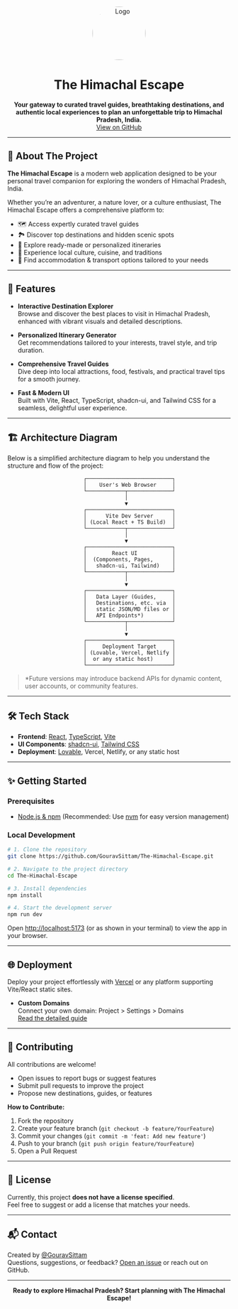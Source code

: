 
<div align="center">
  <img src="https://avatars.githubusercontent.com/u/118460171?v=4" width="120" style="border-radius:50%;" alt="Logo"/>
  <h1>The Himachal Escape</h1>
  <b>Your gateway to curated travel guides, breathtaking destinations, and authentic local experiences to plan an unforgettable trip to Himachal Pradesh, India.</b>
  <br>
  <a href="https://github.com/GouravSittam/The-Himachal-Escape">View on GitHub</a>
</div>

---

## 🌄 About The Project

**The Himachal Escape** is a modern web application designed to be your personal travel companion for exploring the wonders of Himachal Pradesh, India.

Whether you’re an adventurer, a nature lover, or a culture enthusiast, The Himachal Escape offers a comprehensive platform to:

- 🗺️ Access expertly curated travel guides  
- 🏞️ Discover top destinations and hidden scenic spots  
- 📅 Explore ready-made or personalized itineraries  
- 🍲 Experience local culture, cuisine, and traditions  
- 🏨 Find accommodation & transport options tailored to your needs

---

## 🚀 Features

- **Interactive Destination Explorer**  
  Browse and discover the best places to visit in Himachal Pradesh, enhanced with vibrant visuals and detailed descriptions.

- **Personalized Itinerary Generator**  
  Get recommendations tailored to your interests, travel style, and trip duration.

- **Comprehensive Travel Guides**  
  Dive deep into local attractions, food, festivals, and practical travel tips for a smooth journey.

- **Fast & Modern UI**  
  Built with Vite, React, TypeScript, shadcn-ui, and Tailwind CSS for a seamless, delightful user experience.

---

## 🏗️ Architecture Diagram

Below is a simplified architecture diagram to help you understand the structure and flow of the project:

```
                        ┌───────────────────────────┐
                        │    User's Web Browser     │
                        └────────────┬──────────────┘
                                     │
                                     ▼
                        ┌───────────────────────────┐
                        │      Vite Dev Server      │
                        │ (Local React + TS Build)  │
                        └────────────┬──────────────┘
                                     │
                                     ▼
                        ┌───────────────────────────┐
                        │        React UI           │
                        │  (Components, Pages,      │
                        │   shadcn-ui, Tailwind)    │
                        └────────────┬──────────────┘
                                     │
                                     ▼
                        ┌───────────────────────────┐
                        │   Data Layer (Guides,     │
                        │   Destinations, etc. via  │
                        │   static JSON/MD files or │
                        │   API Endpoints*)         │
                        └────────────┬──────────────┘
                                     │
                                     ▼
                        ┌───────────────────────────┐
                        │     Deployment Target     │
                        │ (Lovable, Vercel, Netlify │
                        │  or any static host)      │
                        └───────────────────────────┘
```

> *Future versions may introduce backend APIs for dynamic content, user accounts, or community features.

---

## 🛠️ Tech Stack

- **Frontend**: [React](https://reactjs.org/), [TypeScript](https://www.typescriptlang.org/), [Vite](https://vitejs.dev/)
- **UI Components**: [shadcn-ui](https://ui.shadcn.com/), [Tailwind CSS](https://tailwindcss.com/)
- **Deployment**: [Lovable](https://lovable.dev/), Vercel, Netlify, or any static host

---

## ✨ Getting Started

### Prerequisites

- [Node.js & npm](https://nodejs.org/) (Recommended: Use [nvm](https://github.com/nvm-sh/nvm#installing-and-updating) for easy version management)

### Local Development

```sh
# 1. Clone the repository
git clone https://github.com/GouravSittam/The-Himachal-Escape.git

# 2. Navigate to the project directory
cd The-Himachal-Escape

# 3. Install dependencies
npm install

# 4. Start the development server
npm run dev
```

Open [http://localhost:5173](http://localhost:5173) (or as shown in your terminal) to view the app in your browser.

---

## 🌐 Deployment

Deploy your project effortlessly with [Vercel](https://the-himachal-escape.vercel.app/) or any platform supporting Vite/React static sites.

- **Custom Domains**  
  Connect your own domain: Project > Settings > Domains  
  [Read the detailed guide](https://docs.lovable.dev/tips-tricks/custom-domain#step-by-step-guide)

---

## 🤝 Contributing

All contributions are welcome!

- Open issues to report bugs or suggest features
- Submit pull requests to improve the project
- Propose new destinations, guides, or features

**How to Contribute:**
1. Fork the repository
2. Create your feature branch (`git checkout -b feature/YourFeature`)
3. Commit your changes (`git commit -m 'feat: Add new feature'`)
4. Push to your branch (`git push origin feature/YourFeature`)
5. Open a Pull Request

---

## 📄 License

Currently, this project **does not have a license specified**.  
Feel free to suggest or add a license that matches your needs.

---

## 📬 Contact

Created by [@GouravSittam](https://github.com/GouravSittam)  
Questions, suggestions, or feedback? [Open an issue](https://github.com/GouravSittam/The-Himachal-Escape/issues) or reach out on GitHub.

---

<p align="center">
  <b>Ready to explore Himachal Pradesh? Start planning with The Himachal Escape!</b>
</p>
